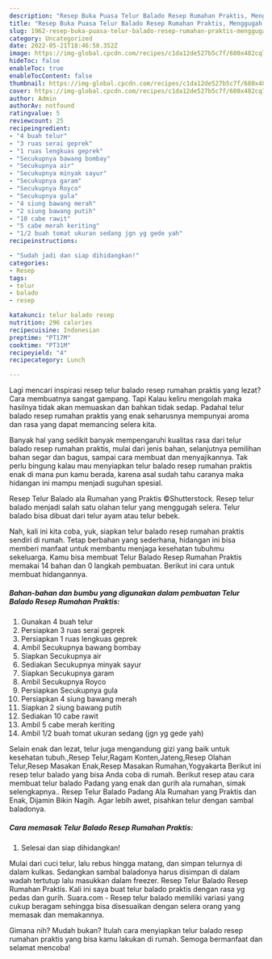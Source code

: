 ```yaml
---
description: "Resep Buka Puasa Telur Balado Resep Rumahan Praktis, Menggugah Selera"
title: "Resep Buka Puasa Telur Balado Resep Rumahan Praktis, Menggugah Selera"
slug: 1962-resep-buka-puasa-telur-balado-resep-rumahan-praktis-menggugah-selera
category: Uncategorized
date: 2022-05-21T18:46:58.352Z
image: https://img-global.cpcdn.com/recipes/c1da12de527b5c7f/680x482cq70/telur-balado-resep-rumahan-praktis-foto-resep-utama.jpg
hideToc: false
enableToc: true
enableTocContent: false
thumbnail: https://img-global.cpcdn.com/recipes/c1da12de527b5c7f/680x482cq70/telur-balado-resep-rumahan-praktis-foto-resep-utama.jpg
cover: https://img-global.cpcdn.com/recipes/c1da12de527b5c7f/680x482cq70/telur-balado-resep-rumahan-praktis-foto-resep-utama.jpg
author: Admin
authorAv: notfound
ratingvalue: 5
reviewcount: 25
recipeingredient:
- "4 buah telur"
- "3 ruas serai geprek"
- "1 ruas lengkuas geprek"
- "Secukupnya bawang bombay"
- "Secukupnya air"
- "Secukupnya minyak sayur"
- "Secukupnya garam"
- "Secukupnya Royco"
- "Secukupnya gula"
- "4 siung bawang merah"
- "2 siung bawang putih"
- "10 cabe rawit"
- "5 cabe merah keriting"
- "1/2 buah tomat ukuran sedang jgn yg gede yah"
recipeinstructions:

- "Sudah jadi dan siap dihidangkan!"
categories:
- Resep
tags:
- telur
- balado
- resep

katakunci: telur balado resep 
nutrition: 296 calories
recipecuisine: Indonesian
preptime: "PT17M"
cooktime: "PT31M"
recipeyield: "4"
recipecategory: Lunch

---
```



Lagi mencari inspirasi resep telur balado resep rumahan praktis yang lezat? Cara membuatnya sangat gampang. Tapi Kalau keliru mengolah maka hasilnya tidak akan memuaskan dan bahkan tidak sedap. Padahal telur balado resep rumahan praktis yang enak seharusnya mempunyai aroma dan rasa yang dapat memancing selera kita.


Banyak hal yang sedikit banyak mempengaruhi kualitas rasa dari telur balado resep rumahan praktis, mulai dari jenis bahan, selanjutnya pemilihan bahan segar dan bagus, sampai cara membuat dan menyajikannya. Tak perlu bingung kalau mau menyiapkan telur balado resep rumahan praktis enak di mana pun kamu berada, karena asal sudah tahu caranya maka hidangan ini mampu menjadi suguhan spesial.

Resep Telur Balado ala Rumahan yang Praktis ©Shutterstock. Resep telur balado menjadi salah satu olahan telur yang menggugah selera. Telur balado bisa dibuat dari telur ayam atau telur bebek.


Nah, kali ini kita coba, yuk, siapkan telur balado resep rumahan praktis sendiri di rumah. Tetap berbahan yang sederhana, hidangan ini bisa memberi manfaat untuk membantu menjaga kesehatan tubuhmu sekeluarga. Kamu bisa membuat Telur Balado Resep Rumahan Praktis memakai 14 bahan dan 0 langkah pembuatan. Berikut ini cara untuk membuat hidangannya.

<!--inarticleads1-->

##### Bahan-bahan dan bumbu yang digunakan dalam pembuatan Telur Balado Resep Rumahan Praktis:

1. Gunakan 4 buah telur
1. Persiapkan 3 ruas serai geprek
1. Persiapkan 1 ruas lengkuas geprek
1. Ambil Secukupnya bawang bombay
1. Siapkan Secukupnya air
1. Sediakan Secukupnya minyak sayur
1. Siapkan Secukupnya garam
1. Ambil Secukupnya Royco
1. Persiapkan Secukupnya gula
1. Persiapkan 4 siung bawang merah
1. Siapkan 2 siung bawang putih
1. Sediakan 10 cabe rawit
1. Ambil 5 cabe merah keriting
1. Ambil 1/2 buah tomat ukuran sedang (jgn yg gede yah)


Selain enak dan lezat, telur juga mengandung gizi yang baik untuk kesehatan tubuh.,Resep Telur,Ragam Konten,Jateng,Resep Olahan Telur,Resep Masakan Enak,Resep Masakan Rumahan,Yogyakarta Berikut ini resep telur balado yang bisa Anda coba di rumah. Berikut resep atau cara membuat telur balado Padang yang enak dan gurih ala rumahan, simak selengkapnya.. Resep Telur Balado Padang Ala Rumahan yang Praktis dan Enak, Dijamin Bikin Nagih. Agar lebih awet, pisahkan telur dengan sambal baladonya. 

<!--inarticleads2-->

##### Cara memasak Telur Balado Resep Rumahan Praktis:


1. Selesai dan siap dihidangkan!

Mulai dari cuci telur, lalu rebus hingga matang, dan simpan telurnya di dalam kulkas. Sedangkan sambal baladonya harus disimpan di dalam wadah tertutup lalu masukkan dalam freezer. Resep Telur Balado Resep Rumahan Praktis. Kali ini saya buat telur balado praktis dengan rasa yg pedas dan gurih. Suara.com - Resep telur balado memiliki variasi yang cukup beragam sehingga bisa disesuaikan dengan selera orang yang memasak dan memakannya. 

Gimana nih? Mudah bukan? Itulah cara menyiapkan telur balado resep rumahan praktis yang bisa kamu lakukan di rumah. Semoga bermanfaat dan selamat mencoba!
